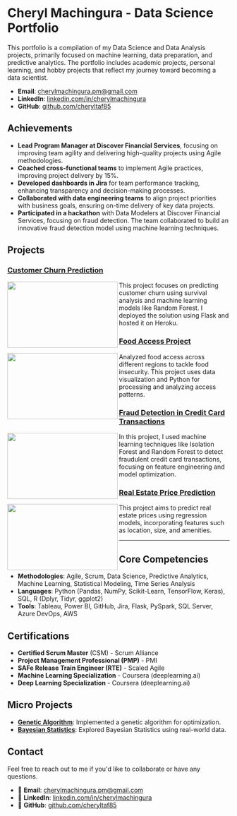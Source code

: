 # Cheryl Machingura - Data Science Portfolio
This portfolio is a compilation of my Data Science and Data Analysis projects, primarily focused on machine learning, data preparation, and predictive analytics. The portfolio includes academic projects, personal learning, and hobby projects that reflect my journey toward becoming a data scientist.

- **Email**: [cherylmachingura.pm@gmail.com](mailto:cherylmachingura.pm@gmail.com)
- **LinkedIn**: [linkedin.com/in/cherylmachingura](https://www.linkedin.com/in/cherylmachingura/)
- **GitHub**: [github.com/cheryltaf85](https://github.com/cheryltaf85)

## Achievements
- **Lead Program Manager at Discover Financial Services**, focusing on improving team agility and delivering high-quality projects using Agile methodologies.
- **Coached cross-functional teams** to implement Agile practices, improving project delivery by 15%.
- **Developed dashboards in Jira** for team performance tracking, enhancing transparency and decision-making processes.
- **Collaborated with data engineering teams** to align project priorities with business goals, ensuring on-time delivery of key data projects.
- **Participated in a hackathon** with Data Modelers at Discover Financial Services, focusing on fraud detection. The team collaborated to build an innovative fraud detection model using machine learning techniques.

## Projects

### **[Customer Churn Prediction](https://github.com/cheryltaf85/Customer-Churn-Prediction)**
<img align="left" width="250" height="150" src="https://via.placeholder.com/150">
This project focuses on predicting customer churn using survival analysis and machine learning models like Random Forest. I deployed the solution using Flask and hosted it on Heroku.

### **[Food Access Project](https://github.com/cheryltaf85/cheryltaf85.github.io/blob/main/FoodAccessProject.ipynb)**
<img align="left" width="250" height="150" src="https://via.placeholder.com/150">
Analyzed food access across different regions to tackle food insecurity. This project uses data visualization and Python for processing and analyzing access patterns.

### **[Fraud Detection in Credit Card Transactions](https://github.com/cheryltaf85/cheryltaf85.github.io/blob/main/Fraud%20Detection%20in%20Credit%20Card%20Transactions.ipynb)**
<img align="left" width="250" height="150" src="https://via.placeholder.com/150">
In this project, I used machine learning techniques like Isolation Forest and Random Forest to detect fraudulent credit card transactions, focusing on feature engineering and model optimization.

### **[Real Estate Price Prediction](https://github.com/cheryltaf85/cheryltaf85.github.io/tree/main/projects/real-estate-analysis)**
<img align="left" width="250" height="150" src="https://via.placeholder.com/150">
This project aims to predict real estate prices using regression models, incorporating features such as location, size, and amenities.

---

## Core Competencies

- **Methodologies**: Agile, Scrum, Data Science, Predictive Analytics, Machine Learning, Statistical Modeling, Time Series Analysis
- **Languages**: Python (Pandas, NumPy, Scikit-Learn, TensorFlow, Keras), SQL, R (Dplyr, Tidyr, ggplot2)
- **Tools**: Tableau, Power BI, GitHub, Jira, Flask, PySpark, SQL Server, Azure DevOps, AWS

## Certifications

- **Certified Scrum Master** (CSM) - Scrum Alliance
- **Project Management Professional (PMP)** - PMI
- **SAFe Release Train Engineer (RTE)** - Scaled Agile
- **Machine Learning Specialization** - Coursera (deeplearning.ai)
- **Deep Learning Specialization** - Coursera (deeplearning.ai)

## Micro Projects
- **[Genetic Algorithm](https://github.com/cheryltaf85/Statistical-Methods/blob/master/genetic-algorithm.ipynb)**: Implemented a genetic algorithm for optimization.
- **[Bayesian Statistics](https://github.com/cheryltaf85/Statistical-Methods/blob/master/Bayesian%20Statistics.ipynb)**: Explored Bayesian Statistics using real-world data.

## Contact
Feel free to reach out to me if you'd like to collaborate or have any questions.

- 📧 **Email**: [cherylmachingura.pm@gmail.com](mailto:cherylmachingura.pm@gmail.com)
- 💬 **LinkedIn**: [linkedin.com/in/cherylmachingura](https://www.linkedin.com/in/cherylmachingura/)
- 🔗 **GitHub**: [github.com/cheryltaf85](https://github.com/cheryltaf85)











